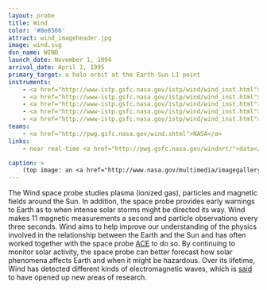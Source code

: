 ```yaml
---
layout: probe
title: Wind
color: '#8e8566'
attract: wind_imageheader.jpg
image: wind.svg
dsn_name: WIND
launch_date: November 1, 1994
arrival_date: April 1, 1995
primary_target: a halo orbit at the Earth-Sun L1 point
instruments:
    - <a href="http://www-istp.gsfc.nasa.gov/istp/wind/wind_inst.html">magnetic field sensor</a>
    - <a href="http://www-istp.gsfc.nasa.gov/istp/wind/wind_inst.html">particle detector</a>
    - <a href="http://www-istp.gsfc.nasa.gov/istp/wind/wind_inst.html">plasma sensors</a>
    - <a href="http://www-istp.gsfc.nasa.gov/istp/wind/wind_inst.html">solar wind sensor</a>
    - <a href="http://www-istp.gsfc.nasa.gov/istp/wind/wind_inst.html">spectrometers</a>
teams:
    - <a href="http://pwg.gsfc.nasa.gov/wind.shtml">NASA</a>
links:
    - near real-time <a href="http://pwg.gsfc.nasa.gov/windnrt/">data</a> from Wind

caption: >
    (top image: an <a href="http://www.nasa.gov/multimedia/imagegallery/image_feature_2175.html">aurora</a> on Earth, an effect of the space weather WIND looks for, seen from the International Space Station, NASA)
---
```

The Wind space probe studies plasma (ionized gas), particles and magnetic fields around the Sun. In addition, the space probe provides early warnings to Earth as to when intense solar storms might be directed its way. Wind makes 11 magnetic measurements a second and particle observations every three seconds. Wind aims to help improve our understanding of the physics involved in the relationship between the Earth and the Sun and has often worked together with the space probe <a href="/ace">ACE</a> to do so. By continuing to monitor solar activity, the space probe can better forecast how solar phenomena affects Earth and when it might be hazardous. Over its lifetime, Wind has detected different kinds of electromagnetic waves, which is <a href="http://www.nasa.gov/content/goddard/solar-wind-workhorse-marks-20-years-of-science-discoveries/">said</a> to have opened up new areas of research.


